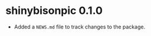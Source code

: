 <!-- NEWS.md is maintained by https://fledge.cynkra.com, contributors should not edit this file -->

# shinybisonpic 0.1.0

- Added a `NEWS.md` file to track changes to the package.
